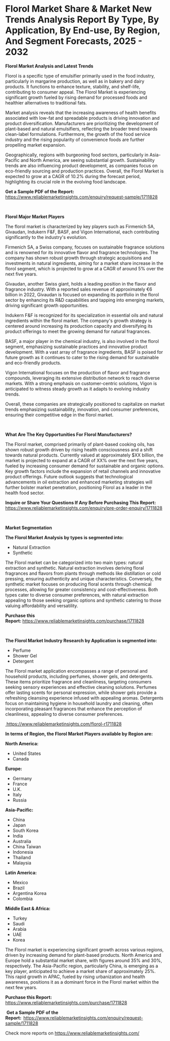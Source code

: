 <p><h1>Florol Market Share & Market New Trends Analysis Report By Type, By Application, By End-use, By Region, And Segment Forecasts, 2025 - 2032</h1></p><p><strong>Florol Market Analysis and Latest Trends</strong></p>
<p><p>Florol is a specific type of emulsifier primarily used in the food industry, particularly in margarine production, as well as in bakery and dairy products. It functions to enhance texture, stability, and shelf-life, contributing to consumer appeal. The Florol Market is experiencing significant growth fueled by rising demand for processed foods and healthier alternatives to traditional fats.</p><p>Market analysis reveals that the increasing awareness of health benefits associated with low-fat and spreadable products is driving innovation and product diversification. Manufacturers are prioritizing the development of plant-based and natural emulsifiers, reflecting the broader trend towards clean-label formulations. Furthermore, the growth of the food service industry and the rising popularity of convenience foods are further propelling market expansion. </p><p>Geographically, regions with burgeoning food sectors, particularly in Asia-Pacific and North America, are seeing substantial growth. Sustainability trends are also influencing product development, as companies focus on eco-friendly sourcing and production practices. Overall, the Florol Market is expected to grow at a CAGR of 10.2% during the forecast period, highlighting its crucial role in the evolving food landscape.</p></p>
<p><strong>Get a Sample PDF of the Report:&nbsp;</strong> <a href="https://www.reliablemarketinsights.com/enquiry/request-sample/1711828?utm_campaign=2269&utm_medium=2&utm_source=Github&utm_content=ia&utm_term=30012025&utm_id=florol">https://www.reliablemarketinsights.com/enquiry/request-sample/1711828</a></p>
<p>&nbsp;</p>
<p><strong>Florol Major Market Players</strong></p>
<p><p>The florol market is characterized by key players such as Firmenich SA, Givaudan, Indukern F&F, BASF, and Vigon International, each contributing significantly to the industry's evolution. </p><p>Firmenich SA, a Swiss company, focuses on sustainable fragrance solutions and is renowned for its innovative flavor and fragrance technologies. The company has shown robust growth through strategic acquisitions and investments in natural ingredients, aiming for a market share increase in the florol segment, which is projected to grow at a CAGR of around 5% over the next five years.  </p><p>Givaudan, another Swiss giant, holds a leading position in the flavor and fragrance industry. With a reported sales revenue of approximately €6 billion in 2022, Givaudan is focused on expanding its portfolio in the florol sector by enhancing its R&D capabilities and tapping into emerging markets, driving significant growth opportunities.</p><p>Indukern F&F is recognized for its specialization in essential oils and natural ingredients within the florol market. The company's growth strategy is centered around increasing its production capacity and diversifying its product offerings to meet the growing demand for natural fragrances.</p><p>BASF, a major player in the chemical industry, is also involved in the florol segment, emphasizing sustainable practices and innovative product development. With a vast array of fragrance ingredients, BASF is poised for future growth as it continues to cater to the rising demand for sustainable and eco-friendly products.</p><p>Vigon International focuses on the production of flavor and fragrance compounds, leveraging its extensive distribution network to reach diverse markets. With a strong emphasis on customer-centric solutions, Vigon is anticipated to witness steady growth as it adapts to evolving industry trends.</p><p>Overall, these companies are strategically positioned to capitalize on market trends emphasizing sustainability, innovation, and consumer preferences, ensuring their competitive edge in the florol market.</p></p>
<p>&nbsp;</p>
<p><strong>What Are The Key Opportunities For Florol Manufacturers?</strong></p>
<p><p>The Florol market, comprised primarily of plant-based cooking oils, has shown robust growth driven by rising health consciousness and a shift towards natural products. Currently valued at approximately $XX billion, the market is projected to expand at a CAGR of XX% over the next five years, fueled by increasing consumer demand for sustainable and organic options. Key growth factors include the expansion of retail channels and innovative product offerings. Future outlook suggests that technological advancements in oil extraction and enhanced marketing strategies will further bolster market penetration, positioning Florol as a leader in the health food sector.</p></p>
<p><strong>Inquire or Share Your Questions If Any Before Purchasing This Report:</strong> <a href="https://www.reliablemarketinsights.com/enquiry/pre-order-enquiry/1711828?utm_campaign=2269&utm_medium=2&utm_source=Github&utm_content=ia&utm_term=30012025&utm_id=florol">https://www.reliablemarketinsights.com/enquiry/pre-order-enquiry/1711828</a></p>
<p>&nbsp;</p>
<p><strong>Market Segmentation</strong></p>
<p><strong>The Florol Market Analysis by types is segmented into:</strong></p>
<p><ul><li>Natural Extraction</li><li>Synthetic</li></ul></p>
<p><p>The Florol market can be categorized into two main types: natural extraction and synthetic. Natural extraction involves deriving floral fragrances and flavors from plants through methods like distillation or cold pressing, ensuring authenticity and unique characteristics. Conversely, the synthetic market focuses on producing floral scents through chemical processes, allowing for greater consistency and cost-effectiveness. Both types cater to diverse consumer preferences, with natural extraction appealing to those seeking organic options and synthetic catering to those valuing affordability and versatility.</p></p>
<p><strong>Purchase this Report:&nbsp;</strong><a href="https://www.reliablemarketinsights.com/purchase/1711828?utm_campaign=2269&utm_medium=2&utm_source=Github&utm_content=ia&utm_term=30012025&utm_id=florol">https://www.reliablemarketinsights.com/purchase/1711828</a></p>
<p>&nbsp;</p>
<p><strong>The Florol Market Industry Research by Application is segmented into:</strong></p>
<p><ul><li>Perfume</li><li>Shower Gel</li><li>Detergent</li></ul></p>
<p><p>The Florol market application encompasses a range of personal and household products, including perfumes, shower gels, and detergents. These items prioritize fragrance and cleanliness, targeting consumers seeking sensory experiences and effective cleaning solutions. Perfumes offer lasting scents for personal expression, while shower gels provide a refreshing cleansing experience infused with appealing aromas. Detergents focus on maintaining hygiene in household laundry and cleaning, often incorporating pleasant fragrances that enhance the perception of cleanliness, appealing to diverse consumer preferences.</p></p>
<p><a href="https://www.reliablemarketinsights.com/florol-r1711828?utm_campaign=2269&utm_medium=2&utm_source=Github&utm_content=ia&utm_term=30012025&utm_id=florol">&nbsp;https://www.reliablemarketinsights.com/florol-r1711828</a></p>
<p><strong>In terms of Region, the Florol Market Players available by Region are:</strong></p>
<p>
    <p> <strong> North America: </strong>
        <ul>
            <li>United States</li>
            <li>Canada</li>
        </ul>
        </p> 
    <p> <strong> Europe: </strong>
        <ul>
            <li>Germany</li>
            <li>France</li>
            <li>U.K.</li>
            <li>Italy</li>
            <li>Russia</li>
        </ul>
        </p> 
    <p> <strong> Asia-Pacific: </strong>
        <ul>
            <li>China</li>
            <li>Japan</li>
            <li>South Korea</li>
            <li>India</li>
            <li>Australia</li>
            <li>China Taiwan</li>
            <li>Indonesia</li>
            <li>Thailand</li>
            <li>Malaysia</li>
        </ul>
        </p> 
    <p> <strong> Latin America: </strong>
        <ul>
            <li>Mexico</li>
            <li>Brazil</li>
            <li>Argentina Korea</li>
            <li>Colombia</li>
        </ul>
        </p> 
    <p> <strong> Middle East & Africa: </strong>
        <ul>
            <li>Turkey</li>
            <li>Saudi</li>
            <li>Arabia</li>
            <li>UAE</li>
            <li>Korea</li>
        </ul>
    </p>
    </p>
<p><p>The Florol market is experiencing significant growth across various regions, driven by increasing demand for plant-based products. North America and Europe hold a substantial market share, with figures around 35% and 30%, respectively. The Asia-Pacific region, particularly China, is emerging as a key player, anticipated to achieve a market share of approximately 25%. This rapid growth in APAC, fueled by rising urbanization and health awareness, positions it as a dominant force in the Florol market within the next few years.</p></p>
<p><strong>Purchase this Report: </strong><a href="https://www.reliablemarketinsights.com/purchase/1711828?utm_campaign=2269&utm_medium=2&utm_source=Github&utm_content=ia&utm_term=30012025&utm_id=florol">https://www.reliablemarketinsights.com/purchase/1711828</a></p>
<p>&nbsp;<strong>Get a Sample PDF of the Report:&nbsp;&nbsp;</strong><a href="https://www.reliablemarketinsights.com/enquiry/request-sample/1711828?utm_campaign=2269&utm_medium=2&utm_source=Github&utm_content=ia&utm_term=30012025&utm_id=florol">https://www.reliablemarketinsights.com/enquiry/request-sample/1711828</a></p>
<p><strong></strong></p>
<p>Check more reports on <a href="https://www.reliablemarketinsights.com/?utm_campaign=2269&utm_medium=2&utm_source=Github&utm_content=ia&utm_term=30012025&utm_id=florol">https://www.reliablemarketinsights.com/</a></p>